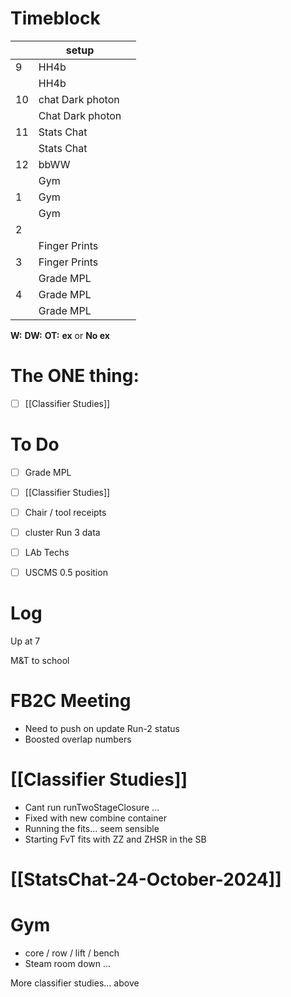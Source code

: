 # Timeblock

|     | setup            |     |
| --- | ---------------- | --- |
| 9   | HH4b             |     |
|     | HH4b             |     |
| 10  | chat Dark photon |     |
|     | Chat Dark photon |     |
| 11  | Stats Chat       |     |
|     | Stats Chat       |     |
| 12  | bbWW             |     |
|     | Gym              |     |
| 1   | Gym              |     |
|     | Gym              |     |
| 2   |                  |     |
|     | Finger Prints    |     |
| 3   | Finger Prints    |     |
|     | Grade MPL        |     |
| 4   | Grade MPL        |     |
|     | Grade MPL        |     |

**W:**
**DW:**
**OT:**
**ex** or **No ex**

# The ONE thing: 
- [ ] [[Classifier Studies]]


# To Do
- [ ] Grade MPL
- [ ] [[Classifier Studies]]
- [ ] Chair / tool receipts
- [ ] cluster Run 3 data
- [ ] LAb Techs
- [ ] USCMS 0.5 position


# Log

Up at 7

M&T to school

# FB2C Meeting
- Need to push on update Run-2 status
- Boosted overlap numbers

# [[Classifier Studies]]
- Cant run runTwoStageClosure ... 
- Fixed with new combine container 
- Running the fits... seem sensible
- Starting FvT fits with ZZ and ZHSR in the SB

# [[StatsChat-24-October-2024]]

# Gym 
- core / row / lift / bench
- Steam room down ...

More classifier studies... above